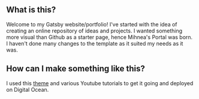 ## What is this? 

Welcome to my Gatsby website/portfolio! I've started with the idea of creating an online repository of ideas and projects. I wanted something more visual than Github as a starter page, hence Mihnea's Portal was born. I haven't done many changes to the template as it suited my needs as it was. 


## How can I make something like this? 

I used this [theme](https://gatsby-starter-portfolio-minimal-theme.netlify.app/) and various Youtube tutorials to get it going and deployed on Digital Ocean. 
